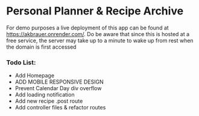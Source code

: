 # Personal Planner & Recipe Archive
For demo purposes a live deployment of this app can be found at https://akbrauer.onrender.com/.
Do be aware that since this is hosted at a free service, the server may take up to a minute to wake up from rest when the domain is first accessed 



<h3>Todo List:</h3>
<ul>
  <li>Add Homepage</li>
  <li>ADD MOBILE RESPONSIVE DESIGN</li>
  <li>Prevent Calendar Day div overflow</li>
  <li>Add loading notification</li>
  <li>Add new recipe .post route</li>
  <li>Add controller files & refactor routes</li>
</ul>
